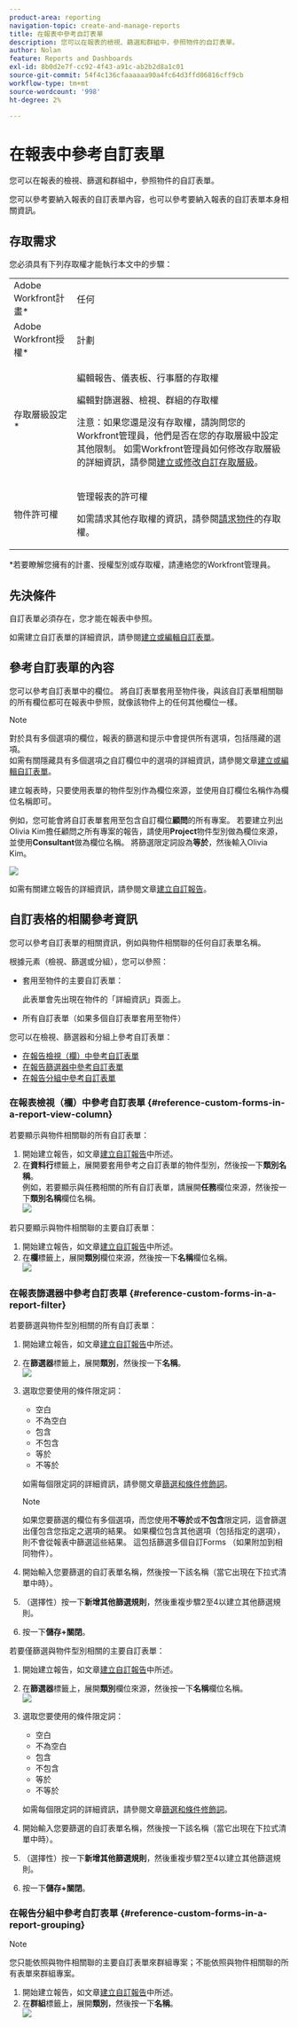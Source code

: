 ```yaml
---
product-area: reporting
navigation-topic: create-and-manage-reports
title: 在報表中參考自訂表單
description: 您可以在報表的檢視、篩選和群組中，參照物件的自訂表單。
author: Nolan
feature: Reports and Dashboards
exl-id: 8b0d2e7f-cc92-4f43-a91c-ab2b2d8a1c01
source-git-commit: 54f4c136cfaaaaaa90a4fc64d3ffd06816cff9cb
workflow-type: tm+mt
source-wordcount: '998'
ht-degree: 2%

---
```


# 在報表中參考自訂表單

您可以在報表的檢視、篩選和群組中，參照物件的自訂表單。

您可以參考要納入報表的自訂表單內容，也可以參考要納入報表的自訂表單本身相關資訊。

## 存取需求

您必須具有下列存取權才能執行本文中的步驟：

<table style="table-layout:auto"> 
 <col> 
 <col> 
 <tbody> 
  <tr> 
   <td role="rowheader">Adobe Workfront計畫*</td> 
   <td> <p>任何</p> </td> 
  </tr> 
  <tr> 
   <td role="rowheader">Adobe Workfront授權*</td> 
   <td> <p>計劃 </p> </td> 
  </tr> 
  <tr> 
   <td role="rowheader">存取層級設定*</td> 
   <td> <p>編輯報告、儀表板、行事曆的存取權</p> <p>編輯對篩選器、檢視、群組的存取權</p> <p>注意：如果您還是沒有存取權，請詢問您的Workfront管理員，他們是否在您的存取層級中設定其他限制。 如需Workfront管理員如何修改存取層級的詳細資訊，請參閱<a href="../../../administration-and-setup/add-users/configure-and-grant-access/create-modify-access-levels.md" class="MCXref xref">建立或修改自訂存取層級</a>。</p> </td> 
  </tr> 
  <tr> 
   <td role="rowheader">物件許可權</td> 
   <td> <p>管理報表的許可權</p> <p>如需請求其他存取權的資訊，請參閱<a href="../../../workfront-basics/grant-and-request-access-to-objects/request-access.md" class="MCXref xref">請求物件</a>的存取權。</p> </td> 
  </tr> 
 </tbody> 
</table>

&#42;若要瞭解您擁有的計畫、授權型別或存取權，請連絡您的Workfront管理員。

## 先決條件

自訂表單必須存在，您才能在報表中參照。

如需建立自訂表單的詳細資訊，請參閱[建立或編輯自訂表單](../../../administration-and-setup/customize-workfront/create-manage-custom-forms/create-or-edit-a-custom-form.md)。

## 參考自訂表單的內容

您可以參考自訂表單中的欄位。 將自訂表單套用至物件後，與該自訂表單相關聯的所有欄位都可在報表中參照，就像該物件上的任何其他欄位一樣。

>[!NOTE]
>
>對於具有多個選項的欄位，報表的篩選和提示中會提供所有選項，包括隱藏的選項。\
>如需有關隱藏具有多個選項之自訂欄位中的選項的詳細資訊，請參閱文章[建立或編輯自訂表單](../../../administration-and-setup/customize-workfront/create-manage-custom-forms/create-or-edit-a-custom-form.md)。

建立報表時，只要使用表單的物件型別作為欄位來源，並使用自訂欄位名稱作為欄位名稱即可。

例如，您可能會將自訂表單套用至包含自訂欄位&#x200B;**顧問**&#x200B;的所有專案。 若要建立列出Olivia Kim擔任顧問之所有專案的報告，請使用&#x200B;**Project**&#x200B;物件型別做為欄位來源，並使用&#x200B;**Consultant**&#x200B;做為欄位名稱。 將篩選限定詞設為&#x200B;**等於**，然後輸入Olivia Kim。

![](assets/qs-consultant-filter-example-350x126.png)

如需有關建立報告的詳細資訊，請參閱文章[建立自訂報告](../../../reports-and-dashboards/reports/creating-and-managing-reports/create-custom-report.md)。

## 自訂表格的相關參考資訊

您可以參考自訂表單的相關資訊，例如與物件相關聯的任何自訂表單名稱。

根&#x200B;據元素（檢視、篩選或分組），您可以參照：

* 套用至物件的主要自訂表單：

  此表單會先出現在物件的「詳細資訊」頁面上。

* 所有自訂表單（如果多個自訂表單套用至物件）

您可以在檢視、篩選器和分組上參考自訂表單：

* [在報告檢視（欄）中參考自訂表單](#reference-custom-forms-in-a-report-view-column)
* [在報告篩選器中參考自訂表單](#reference-custom-forms-in-a-report-filter)
* [在報告分組中參考自訂表單](#reference-custom-forms-in-a-report-grouping)

### 在報表檢視（欄）中參考自訂表單 {#reference-custom-forms-in-a-report-view-column}

若要顯示與物件相關聯的所有自訂表單：

1. 開始建立報告，如文章[建立自訂報告](../../../reports-and-dashboards/reports/creating-and-managing-reports/create-custom-report.md)中所述。
1. 在&#x200B;**資料行**&#x200B;標籤上，展開要套用參考之自訂表單的物件型別，然後按一下&#x200B;**類別名稱**。\
   例如，若要顯示與任務相關的所有自訂表單，請展開&#x200B;**任務**&#x200B;欄位來源，然後按一下&#x200B;**類別名稱**&#x200B;欄位名稱。\
   ![](assets/qs-category-name-column-350x267.png)

若只要顯示與物件相關聯的主要自訂表單：

1. 開始建立報告，如文章[建立自訂報告](../../../reports-and-dashboards/reports/creating-and-managing-reports/create-custom-report.md)中所述。
1. 在&#x200B;**欄**&#x200B;標籤上，展開&#x200B;**類別**&#x200B;欄位來源，然後按一下&#x200B;**名稱**&#x200B;欄位名稱。\
   ![](assets/qs-category-name-column-2-350x248.png)

### 在報表篩選器中參考自訂表單 {#reference-custom-forms-in-a-report-filter}

若要篩選與物件型別相關的所有自訂表單：

1. 開始建立報告，如文章[建立自訂報告](../../../reports-and-dashboards/reports/creating-and-managing-reports/create-custom-report.md)中所述。
1. 在&#x200B;**篩選器**&#x200B;標籤上，展開&#x200B;**類別**，然後按一下&#x200B;**名稱**。\
   ![](assets/qs-categories-name-filter-350x311.png)

1. 選取您要使用的條件限定詞：

   * 空白
   * 不為空白
   * 包含
   * 不包含
   * 等於
   * 不等於

   如需每個限定詞的詳細資訊，請參閱文章[篩選和條件修飾詞](../../../reports-and-dashboards/reports/reporting-elements/filter-condition-modifiers.md)。

   >[!NOTE]
   >
   >如果您要篩選的欄位有多個選項，而您使用&#x200B;**不等於**&#x200B;或&#x200B;**不包含**&#x200B;限定詞，這會篩選出僅包含您指定之選項的結果。 如果欄位包含其他選項（包括指定的選項），則不會從報表中篩選這些結果。 這包括篩選多個自訂Forms （如果附加到相同物件）。

1. 開始輸入您要篩選的自訂表單名稱，然後按一下該名稱（當它出現在下拉式清單中時）。
1. （選擇性）按一下&#x200B;**新增其他篩選規則**，然後重複步驟2至4以建立其他篩選規則。
1. 按一下&#x200B;**儲存+關閉**。

若要僅篩選與物件型別相關的主要自訂表單：

1. 開始建立報告，如文章[建立自訂報告](../../../reports-and-dashboards/reports/creating-and-managing-reports/create-custom-report.md)中所述。
1. 在&#x200B;**篩選器**&#x200B;標籤上，展開&#x200B;**類別**&#x200B;欄位來源，然後按一下&#x200B;**名稱**&#x200B;欄位名稱。\
   ![](assets/qs-category-name-filter-350x437.png)

1. 選取您要使用的條件限定詞：

   * 空白
   * 不為空白
   * 包含
   * 不包含
   * 等於
   * 不等於

   如需每個限定詞的詳細資訊，請參閱文章[篩選和條件修飾詞](../../../reports-and-dashboards/reports/reporting-elements/filter-condition-modifiers.md)。

1. 開始輸入您要篩選的自訂表單名稱，然後按一下該名稱（當它出現在下拉式清單中時）。
1. （選擇性）按一下&#x200B;**新增其他篩選規則**，然後重複步驟2至4以建立其他篩選規則。
1. 按一下&#x200B;**儲存+關閉**。

### 在報告分組中參考自訂表單 {#reference-custom-forms-in-a-report-grouping}

>[!NOTE]
>
>您只能依照與物件相關聯的主要自訂表單來群組專案；不能依照與物件相關聯的所有表單來群組專案。

1. 開始建立報告，如文章[建立自訂報告](../../../reports-and-dashboards/reports/creating-and-managing-reports/create-custom-report.md)中所述。
1. 在&#x200B;**群組**&#x200B;標籤上，展開&#x200B;**類別**，然後按一下&#x200B;**名稱**。\
   ![](assets/qs-category-name-grouping-350x373.png)
